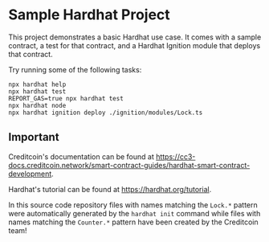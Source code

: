 # Sample Hardhat Project

This project demonstrates a basic Hardhat use case. It comes with a sample contract, a test for that contract, and a Hardhat Ignition module that deploys that contract.

Try running some of the following tasks:

```shell
npx hardhat help
npx hardhat test
REPORT_GAS=true npx hardhat test
npx hardhat node
npx hardhat ignition deploy ./ignition/modules/Lock.ts
```

## Important

Creditcoin's documentation can be found at
<https://cc3-docs.creditcoin.network/smart-contract-guides/hardhat-smart-contract-development>.

Hardhat's tutorial can be found at <https://hardhat.org/tutorial>.

In this source code repository files with names matching the `Lock.*` pattern
were automatically generated by the `hardhat init` command while files with
names matching the `Counter.*` pattern have been created by the Creditcoin team!
